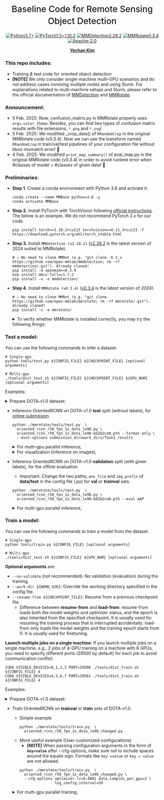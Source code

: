 <h1 align="center" style="font-weight: 500; line-height: 1.4;">
  Baseline Code for Remote Sensing Object Detection
</h1>

<p align="center">
  <a href="#"><img alt="Python3.7+" src="https://img.shields.io/badge/Python-3.7+-blue?logo=python&logoColor=white"></a>
  <a href="#"><img alt="PyTorch1.5~1.10.2" src="https://img.shields.io/badge/PyTorch-≥1.5, ≤1.10-orange?logo=pytorch&logoColor=white"></a>
  <a href="#"><img alt="MMDetection2.28.2" src="https://img.shields.io/badge/MMDetection-2.28.2-red?logo=mmlab&logoColor=white"></a>
  <a href="#"><img alt="MMRotate0.3.4" src="https://img.shields.io/badge/MMRotate-0.3.4-hotpink?logo=mmlab&logoColor=white"></a>
  <a href="#"><img alt="Apache-2.0" src="https://img.shields.io/badge/License-Apache 2.0-green?logo=Apache"></a>
</p>

<p align="center">
  <b><a href="https://github.com/unique-chan">Yechan Kim</a></b> 
</p>

### This repo includes:
* Training & test code for oriented object detection
* **[NOTE]** We only consider single-machine multi-GPU scenarios and do not address cases involving multiple nodes and using Slurm. For explanations related to multi-machine setups and Slurm, please refer to the official documentation of [MMDetection](https://mmdetection.readthedocs.io/en/v2.28.2/) and [MMRotate](https://mmrotate.readthedocs.io/en/v0.3.4/).

### Announcement:
* 5 Feb. 2025: Now, confusion_matrix.py in MMRotate properly uses `args.color_theme`. Besides, you can find two types of confusion matrix results with file extensions, `*.png` and `*.svg`!
* 5 Feb. 2025: We modified _crop_data() of `RRandomCrop` in the original MMRotate code (v0.3.4). Now we can use the transform named `RRandomCrop` in train/val/test pipelines of your configuration file without bbox mismatch error! 👏
* 4 Feb. 2025: We modified `print_map_summary()` of eval_map.py in the original MMRotate code (v0.3.4) in order to avoid runtime error when #classes of model > #classes of given data! 👏

### Preliminaries:


* **Step 1**. Create a conda environment with Python 3.8 and activate it.
    ~~~shell
    conda create --name MMBase python=3.8 -y
    conda activate MMBase
    ~~~

* **Step 2.** Install PyTorch with TorchVision following [official instructions](https://pytorch.org/get-started/locally/). The below is an example. We do not recommend PyTorch 2.x for our code.
    ~~~shell
    pip install torch==1.10.2+cu113 torchvision==0.11.3+cu113 -f https://download.pytorch.org/whl/torch_stable.html  
    ~~~

* **Step 3.** Install `MMDetection (v2.28.2)` ([v2.28.2](https://mmdetection.readthedocs.io/en/v2.28.2/) is the latest version of 2024 suited to MMRotate).
    ~~~shell
    # ⚠️ No need to clone MMDet (e.g. "git clone -b 2.x https://github.com/open-mmlab/mmdetection; rm -rf mmdetection/.git"). Already cloned! 
    pip install -U openmim==0.3.9
    mim install mmcv-full==1.7.2
    pip install -v -e mmdetection/
    ~~~

* **Step 4.** Install `MMRotate (v0.3.4)` ([v0.3.4](https://mmrotate.readthedocs.io/en/v0.3.4/) is the latest version of 2024). 
    ~~~shell
    # ⚠️ No need to clone MMRot (e.g. "git clone https://github.com/open-mmlab/mmrotate; rm -rf mmrotate/.git"). Already cloned!
    pip install -v -e mmrotate/
    ~~~

    <details>
      <summary> To verify whether MMRotate is installed correctly, you may try the following things: </summary>
    
    * Download config and checkpoint files.
        ~~~shell
        mim download mmrotate --config oriented_rcnn_r50_fpn_1x_dota_le90 --dest .
        ~~~
    * Verify the inference demo.
        ~~~shell
        python mmrotate/demo/image_demo.py \
        mmrotate/demo/demo.jpg oriented_rcnn_r50_fpn_1x_dota_le90.py \
        oriented_rcnn_r50_fpn_1x_dota_le90-6d2b2ce0.pth --out-file result.jpg
        ~~~
    * If **result.jpg** is generated correctly, it means that the environment is set up properly.
    </details>

### Test a model:
You can use the following commands to infer a dataset.
~~~shell
# Single-gpu
python tools/test.py ${CONFIG_FILE} ${CHECKPOINT_FILE} [optional arguments]

# Multi-gpu
./tools/dist_test.sh ${CONFIG_FILE} ${CHECKPOINT_FILE} ${GPU_NUM} [optional arguments]
~~~

Examples:
<details>
  <summary> Prepare DOTA-v1.0 dataset: </summary>

  * Go to the [official site](https://captain-whu.github.io/DOTA/dataset.html) and download training, validation, test sets (via GoogleDrive). 
  * Create a directory named `data` under **MMDetRotBase2024** and a directory named `DOTA` under **data**.
  * Move `train`, `val`, `test` directories into `data/DOTA`.
  * Run the following code to unzip compressed images and labels in each subdirectory. (Tip: For DOTA-v1.5, unzip **labelTxt-v1.5** instead for all splits!)
    ~~~shell
    # For train,
    cd data/DOTA/train/images
    unzip part1.zip -d temp1; mv temp1/images/* .
    unzip part2.zip -d temp2; mv temp2/images/* .
    unzip part3.zip -d temp3; mv temp3/images/* .
    rm -rf 1 temp1 temp2 temp3 part1.zip part2.zip part3.zip
    cd ..
    mkdir labelTxt
    unzip labelTxt-v1.0/labelTxt.zip -d labelTxt
    cd ../../..
    ~~~
    
    ~~~shell
    # For val,
    cd data/DOTA/val/images
    unzip part1.zip -d temp1; mv temp1/images/* .
    rm -rf temp1 part1.zip
    cd ..
    mkdir labelTxt
    unzip labelTxt-v1.0/labelTxt.zip -d labelTxt
    cd ../../..
    ~~~
    
    ~~~shell
    # For test,
    cd data/DOTA/test
    mkdir images
    unzip part1.zip -d temp1; mv temp1/images/* images/.
    unzip part2.zip -d temp2; mv temp2/images/* images/.
    rm -rf temp1 temp2 part1.zip part2.zip
    cd ../../..
    ~~~

  * Then, run the following codes to crop the images into 1024x1024 patches with an overlap of 200:
    ~~~shell
    pip install shapely
    ~~~

    ~~~shell
    python mmrotate/tools/data/dota/split/img_split.py --base-json \
      mmrotate/tools/data/dota/split/split_configs/ss_trainval.json
    ~~~ 
    ~~~shell
    python mmrotate/tools/data/dota/split/img_split.py --base-json \
      mmrotate/tools/data/dota/split/split_configs/ss_test.json
    ~~~ 
    
    ~~~shell
    mv data/split_ss_dota data/split_1024_dota1_0
    ~~~
    
</details>

* Inference OrientedRCNN on DOTA-v1.0 **test** split (without labels), for [online submission](https://captain-whu.github.io/DOTA/evaluation.html).
    ~~~shell
    python ./mmrotate/tools/test.py  \
      oriented_rcnn_r50_fpn_1x_dota_le90.py \
      oriented_rcnn_r50_fpn_1x_dota_le90-6d2b2ce0.pth --format-only \
      --eval-options submission_dir=work_dirs/Task1_results 
    ~~~
  <details>
      <summary> For multi-gpu parallel inference, </summary>
  
  ~~~shell
  mmrotate/tools/dist_test.sh  \
    oriented_rcnn_r50_fpn_1x_dota_le90.py \
    oriented_rcnn_r50_fpn_1x_dota_le90-6d2b2ce0.pth 1 --format-only \
    --eval-options submission_dir=work_dirs/Task1_results
  ~~~
    </details>

  <details>
      <summary> For visualization (inference on images), </summary>
  
  ~~~shell
  python ./mmrotate/tools/test.py \
    oriented_rcnn_r50_fpn_1x_dota_le90.py \
    oriented_rcnn_r50_fpn_1x_dota_le90-6d2b2ce0.pth \
    --show-dir work_dirs/vis
  ~~~
    </details>

* Inference OrientedRCNN on DOTA-v1.0 **validation** split (with given labels), for the offline evaluation.
  * Important: Change the two paths, `ann_file` and `img_prefix` of **data/test** in the config file (.py) for **val** or **trainval** sets.
   ~~~shell
   python ./mmrotate/tools/test.py  \
     oriented_rcnn_r50_fpn_1x_dota_le90.py \
     oriented_rcnn_r50_fpn_1x_dota_le90-6d2b2ce0.pth --eval mAP
   ~~~
  <details>
      <summary> For multi-gpu parallel inference, </summary>
  
  ~~~shell
  mmrotate/tools/dist_test.sh  \
    oriented_rcnn_r50_fpn_1x_dota_le90.py \
    oriented_rcnn_r50_fpn_1x_dota_le90-6d2b2ce0.pth 1 --eval mAP
  ~~~
    </details>



### Train a model:
You can use the following commands to train a model from the dataset.
~~~shell
# Single-gpu
python tools/train.py ${CONFIG_FILE} [optional arguments]

# Multi-gpu
./tools/dist_test.sh ${CONFIG_FILE} ${GPU_NUM} [optional arguments]
~~~

**Optional arguments** are:
* `--no-validate` (not recommended): No validation (evaluation) during the training.
* `--work-dir ${WORK_DIR}`: Override the working directory specified in the config file.
* `--resume-from ${CHECKPOINT_FILE}`: Resume from a previous checkpoint file.
  * Difference between **resume-from** and **load-from**: resume-from loads both the model weights and optimizer status, and the epoch is also inherited from the specified checkpoint. It is usually used for resuming the training process that is interrupted accidentally. load-from only loads the model weights and the training epoch starts from 0. It is usually used for finetuning.

**Launch multiple jobs on a single machine**: If you launch multiple jobs on a single machine, e.g., 2 jobs of 4-GPU training on a machine with 8 GPUs, you need to specify different ports (29500 by default) for each job to avoid communication conflict.
~~~shell
CUDA_VISIBLE_DEVICES=0,1,2,3 PORT=29500 ./tools/dist_train.sh ${CONFIG_FILE} 4
CUDA_VISIBLE_DEVICES=4,5,6,7 PORT=29501 ./tools/dist_train.sh ${CONFIG_FILE} 4
~~~

Examples:
<details>
  <summary> Prepare DOTA-v1.0 dataset: </summary>

  * Go to the [official site](https://captain-whu.github.io/DOTA/dataset.html) and download training, validation, test sets (via GoogleDrive). 
  * Create a directory named `data` under **MMDetRotBase2024** and a directory named `DOTA` under **data**.
  * Move `train`, `val`, `test` directories into `data/DOTA`.
  * Run the following code to unzip compressed images and labels in each subdirectory. (Tip: For DOTA-v1.5, unzip **labelTxt-v1.5** instead for all splits!)
    ~~~shell
    # For train,
    cd data/DOTA/train/images
    unzip part1.zip -d temp1; mv temp1/images/* .
    unzip part2.zip -d temp2; mv temp2/images/* .
    unzip part3.zip -d temp3; mv temp3/images/* .
    rm -rf 1 temp1 temp2 temp3 part1.zip part2.zip part3.zip
    cd ..
    mkdir labelTxt
    unzip labelTxt-v1.0/labelTxt.zip -d labelTxt
    cd ../../..
    ~~~
    
    ~~~shell
    # For val,
    cd data/DOTA/val/images
    unzip part1.zip -d temp1; mv temp1/images/* .
    rm -rf temp1 part1.zip
    cd ..
    mkdir labelTxt
    unzip labelTxt-v1.0/labelTxt.zip -d labelTxt
    cd ../../..
    ~~~
    
    ~~~shell
    # For test,
    cd data/DOTA/test
    mkdir images
    unzip part1.zip -d temp1; mv temp1/images/* images/.
    unzip part2.zip -d temp2; mv temp2/images/* images/.
    rm -rf temp1 temp2 part1.zip part2.zip
    cd ../../..
    ~~~

  * Then, run the following codes to crop the images into 1024x1024 patches with an overlap of 200:
    ~~~shell
    pip install shapely
    ~~~

    ~~~shell
    python mmrotate/tools/data/dota/split/img_split.py --base-json \
      mmrotate/tools/data/dota/split/split_configs/ss_trainval.json
    ~~~ 
    ~~~shell
    python mmrotate/tools/data/dota/split/img_split.py --base-json \
      mmrotate/tools/data/dota/split/split_configs/ss_test.json
    ~~~ 
    
    ~~~shell
    mv data/split_ss_dota data/split_1024_dota1_0
    ~~~
    
</details>


* Train OrientedRCNN on **trainval** or **train** sets of DOTA-v1.0.
   * Simple example 
        ~~~shell
        python ./mmrotate/tools/train.py  \
          oriented_rcnn_r50_fpn_1x_dota_le90_changed.py 
        ~~~
   * More useful example (User-customized configurations)
     * **[NOTE]** When passing configuration arguments in the form of **`key=value`** after --cfg-options, make sure not to include spaces around the equals sign. Formats like `key =value` or `key = value` are not allowed.
     ~~~shell
     python ./mmrotate/tools/train.py  \
       oriented_rcnn_r50_fpn_1x_dota_le90_changed.py \
       --cfg-options optimizer.lr=0.0001 data.samples_per_gpu=2 \
                     log_config.interval=50 
     ~~~
  <details>
      <summary> For multi-gpu parallel training, </summary>
  
  ~~~shell
  mmrotate/tools/dist_train.sh  \
    oriented_rcnn_r50_fpn_1x_dota_le90.py 1 
  ~~~
    </details>
